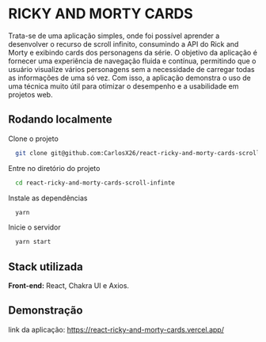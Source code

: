 
# RICKY AND MORTY CARDS

Trata-se de uma aplicação simples, onde foi possível aprender a desenvolver o recurso de scroll infinito, consumindo a API do Rick and Morty e exibindo cards dos personagens da série. O objetivo da aplicação é fornecer uma experiência de navegação fluida e contínua, permitindo que o usuário visualize vários personagens sem a necessidade de carregar todas as informações de uma só vez. Com isso, a aplicação demonstra o uso de uma técnica muito útil para otimizar o desempenho e a usabilidade em projetos web.
## Rodando localmente

Clone o projeto

```bash
  git clone git@github.com:CarlosX26/react-ricky-and-morty-cards-scroll-infinte.git
```

Entre no diretório do projeto

```bash
  cd react-ricky-and-morty-cards-scroll-infinte
```

Instale as dependências

```bash
  yarn
```

Inicie o servidor

```bash
  yarn start
```




## Stack utilizada

**Front-end:** React, Chakra UI e Axios.


## Demonstração

link da aplicação: https://react-ricky-and-morty-cards.vercel.app/
